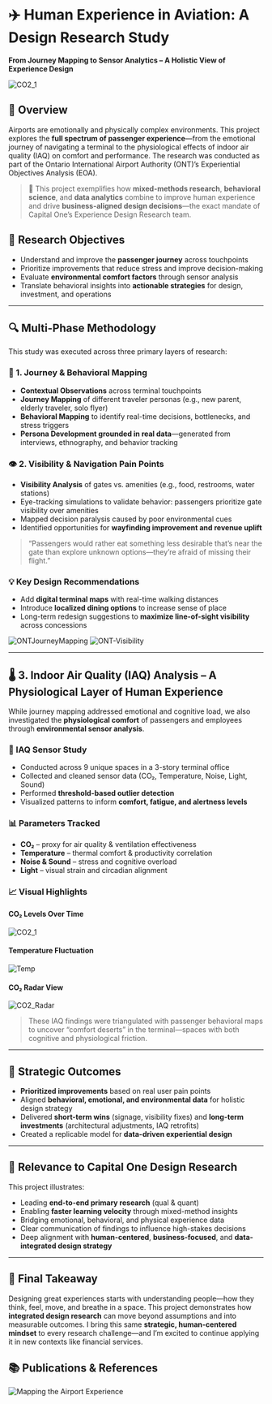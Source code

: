 # ✈️ Human Experience in Aviation: A Design Research Study  
**From Journey Mapping to Sensor Analytics – A Holistic View of Experience Design**

![CO2_1](https://github.com/user-attachments/assets/328bfe5d-5877-4228-aa54-d698d857bb1d)

## 🧠 Overview  

Airports are emotionally and physically complex environments. This project explores the **full spectrum of passenger experience**—from the emotional journey of navigating a terminal to the physiological effects of indoor air quality (IAQ) on comfort and performance. The research was conducted as part of the Ontario International Airport Authority (ONT)’s Experiential Objectives Analysis (EOA).

> 🧩 This project exemplifies how **mixed-methods research**, **behavioral science**, and **data analytics** combine to improve human experience and drive **business-aligned design decisions**—the exact mandate of Capital One’s Experience Design Research team.


## 👣 Research Objectives  

- Understand and improve the **passenger journey** across touchpoints  
- Prioritize improvements that reduce stress and improve decision-making  
- Evaluate **environmental comfort factors** through sensor analysis  
- Translate behavioral insights into **actionable strategies** for design, investment, and operations  

---

## 🔍 Multi-Phase Methodology  

This study was executed across three primary layers of research:

### 🧭 1. Journey & Behavioral Mapping  

- **Contextual Observations** across terminal touchpoints  
- **Journey Mapping** of different traveler personas (e.g., new parent, elderly traveler, solo flyer)  
- **Behavioral Mapping** to identify real-time decisions, bottlenecks, and stress triggers  
- **Persona Development grounded in real data**—generated from interviews, ethnography, and behavior tracking  

### 👁️ 2. Visibility & Navigation Pain Points  

- **Visibility Analysis** of gates vs. amenities (e.g., food, restrooms, water stations)  
- Eye-tracking simulations to validate behavior: passengers prioritize gate visibility over amenities  
- Mapped decision paralysis caused by poor environmental cues  
- Identified opportunities for **wayfinding improvement and revenue uplift**  

> “Passengers would rather eat something less desirable that’s near the gate than explore unknown options—they’re afraid of missing their flight.”

### 💡 Key Design Recommendations  

- Add **digital terminal maps** with real-time walking distances  
- Introduce **localized dining options** to increase sense of place  
- Long-term redesign suggestions to **maximize line-of-sight visibility** across concessions  

![ONTJourneyMapping](ONTJourneyMappingProcess_Stills.00_01_01_47.Still014_0.png)
![ONT-Visibility](ONT-Visibility.png)

---

## 🌡️ 3. Indoor Air Quality (IAQ) Analysis – A Physiological Layer of Human Experience  

While journey mapping addressed emotional and cognitive load, we also investigated the **physiological comfort** of passengers and employees through **environmental sensor analysis**.

### 🧪 IAQ Sensor Study  

- Conducted across 9 unique spaces in a 3-story terminal office  
- Collected and cleaned sensor data (CO₂, Temperature, Noise, Light, Sound)  
- Performed **threshold-based outlier detection**  
- Visualized patterns to inform **comfort, fatigue, and alertness levels**

### 📊 Parameters Tracked  

- **CO₂** – proxy for air quality & ventilation effectiveness  
- **Temperature** – thermal comfort & productivity correlation  
- **Noise & Sound** – stress and cognitive overload  
- **Light** – visual strain and circadian alignment

### 📈 Visual Highlights  

#### CO₂ Levels Over Time  
![CO2_1](CO2_1.png)

#### Temperature Fluctuation  
![Temp](https://github.com/user-attachments/assets/1d826b8f-fbbf-45fa-8eec-2f03fc84e0ad)

#### CO₂ Radar View  
![CO2_Radar](https://github.com/user-attachments/assets/041e5ad5-2df4-4f4b-9bbb-b87f8803a08a)

> These IAQ findings were triangulated with passenger behavioral maps to uncover “comfort deserts” in the terminal—spaces with both cognitive and physiological friction.

---

## 🎯 Strategic Outcomes  

- **Prioritized improvements** based on real user pain points  
- Aligned **behavioral, emotional, and environmental data** for holistic design strategy  
- Delivered **short-term wins** (signage, visibility fixes) and **long-term investments** (architectural adjustments, IAQ retrofits)  
- Created a replicable model for **data-driven experiential design**

---

## 🧩 Relevance to Capital One Design Research  

This project illustrates:

- Leading **end-to-end primary research** (qual & quant)  
- Enabling **faster learning velocity** through mixed-method insights  
- Bridging emotional, behavioral, and physical experience data  
- Clear communication of findings to influence high-stakes decisions  
- Deep alignment with **human-centered**, **business-focused**, and **data-integrated design strategy**  

---

## 📎 Final Takeaway  

Designing great experiences starts with understanding people—how they think, feel, move, and breathe in a space. This project demonstrates how **integrated design research** can move beyond assumptions and into measurable outcomes. I bring this same **strategic, human-centered mindset** to every research challenge—and I’m excited to continue applying it in new contexts like financial services.
## 📚 Publications & References

![Mapping the Airport Experience](https://www.corgan.com/news-insights/2024/mapping-the-airport-experience)





